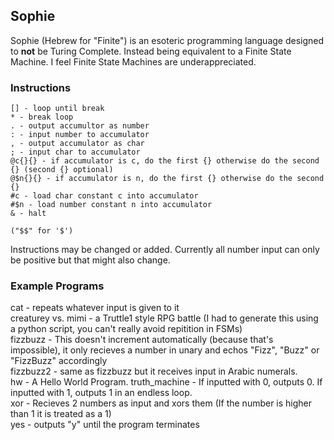 ## Sophie
Sophie (Hebrew for "Finite") is an esoteric programming language designed to **not** be Turing Complete. Instead being equivalent to a Finite State Machine. I feel Finite State Machines are underappreciated. 

### Instructions


    [] - loop until break
    * - break loop
    . - output accumultor as number
    : - input number to accumulator
    , - output accumulator as char
    ; - input char to accumulator
    @c{}{} - if accumulator is c, do the first {} otherwise do the second {} (second {} optional)
    @$n{}{} - if accumulator is n, do the first {} otherwise do the second {} 
    #c - load char constant c into accumulator 
    #$n - load number constant n into accumulator 
    & - halt
    
    ("$$" for '$')
    
Instructions may be changed or added. Currently all number input can only be positive but that might also change. 

### Example Programs
cat - repeats whatever input is given to it  
creaturey vs. mimi - a Truttle1 style RPG battle (I had to generate this using a python script, you can't really avoid repitition in FSMs)  
fizzbuzz - This doesn't increment automatically (because that's impossible), it only recieves a number in unary and echos "Fizz", "Buzz" or "FizzBuzz" accordingly    
fizzbuzz2 - same as fizzbuzz but it receives input in Arabic numerals.  
hw - A Hello World Program.
truth_machine - If inputted with 0, outputs 0. If inputted with 1, outputs 1 in an endless loop.   
xor - Recieves 2 numbers as input and xors them (If the number is higher than 1 it is treated as a 1)      
yes - outputs "y" until the program terminates


  

 
  
